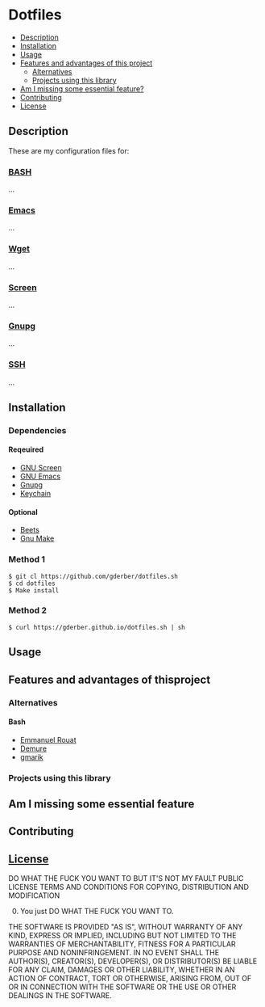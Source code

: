 # Dotfiles

- [Description](#description)
- [Installation](#installation)
- [Usage](#usage)
- [Features and advantages of this project](#features-and-advantages-of-this-project)
  - [Alternatives](#alternatives)
  - [Projects using this library](#projects-using-this-library)
- [Am I missing some essential feature?](#am-i-missing-some-essential-feature)
- [Contributing](#contributing)
- [License](#license)

## Description
These are my configuration files for:
### [BASH](docs/BASH.md)
...

### [Emacs](docs/EMACS.md)
...

### [Wget](docs/WGET.md)
...

### [Screen](docs/SCREEN.md)
...

### [Gnupg](docs/GnuPG.md)
...

### [SSH](docs/SSH.md)
...


## Installation
### Dependencies
#### Reqeuired
- [GNU Screen](https://www.gnu.org/software/screen/)
- [GNU Emacs](https://www.gnu.org/software/emacs/)
- [Gnupg](https://gnupg.org)
- [Keychain](https://www.funtoo.org/Keychain)

#### Optional
- [Beets](http://beets.io)
- [Gnu Make]()

### Method 1
```
$ git cl https://github.com/gderber/dotfiles.sh
$ cd dotfiles
$ Make install
```

### Method 2
 ```
 $ curl https://gderber.github.io/dotfiles.sh | sh
 ```

## Usage

## Features and advantages of thisproject



### Alternatives
#### Bash
- [Emmanuel Rouat](http://tldp.org/LDP/abs/html/sample-bashrc.html)
- [Demure](https://github.com/demure/dotfiles/blob/master/subbash/sourcer)
- [gmarik](https://github.com/gmarik/dotfiles/blob/master/.bash/bashrc)

### Projects using this library

## Am I missing some essential feature

## Contributing

## [License](LICENSE.md)

DO WHAT THE FUCK YOU WANT TO BUT IT'S NOT MY FAULT PUBLIC LICENSE TERMS AND CONDITIONS FOR COPYING, DISTRIBUTION AND MODIFICATION

0. You just DO WHAT THE FUCK YOU WANT TO.

THE SOFTWARE IS PROVIDED "AS IS", WITHOUT WARRANTY OF ANY KIND, EXPRESS OR
IMPLIED, INCLUDING BUT NOT LIMITED TO THE WARRANTIES OF MERCHANTABILITY,
FITNESS FOR A PARTICULAR PURPOSE AND NONINFRINGEMENT. IN NO EVENT SHALL THE
AUTHOR(S), CREATOR(S), DEVELOPER(S), OR DISTRIBUTOR(S) BE LIABLE FOR ANY CLAIM,
DAMAGES OR OTHER LIABILITY, WHETHER IN AN ACTION OF CONTRACT, TORT OR OTHERWISE,
ARISING FROM, OUT OF OR IN CONNECTION WITH THE SOFTWARE OR THE USE OR OTHER
DEALINGS IN THE SOFTWARE.
